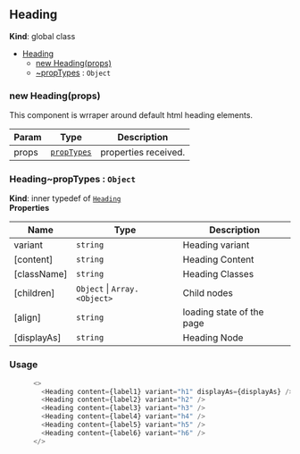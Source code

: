 <a name="Heading"></a>

## Heading
**Kind**: global class  

* [Heading](#Heading)
    * [new Heading(props)](#new_Heading_new)
    * [~propTypes](#Heading..propTypes) : <code>Object</code>

<a name="new_Heading_new"></a>

### new Heading(props)
This component is wrraper around default html heading elements.


| Param | Type | Description |
| --- | --- | --- |
| props | [<code>propTypes</code>](#Heading..propTypes) | properties received. |

<a name="Heading..propTypes"></a>

### Heading~propTypes : <code>Object</code>
**Kind**: inner typedef of [<code>Heading</code>](#Heading)  
**Properties**

| Name | Type | Description |
| --- | --- | --- |
| variant | <code>string</code> | Heading variant |
| [content] | <code>string</code> | Heading Content |
| [className] | <code>string</code> | Heading Classes |
| [children] | <code>Object</code> \| <code>Array.&lt;Object&gt;</code> | Child nodes |
| [align] | <code>string</code> | loading state of the page |
| [displayAs] | <code>string</code> | Heading Node |

### Usage
```javascript
      <>
        <Heading content={label1} variant="h1" displayAs={displayAs} />
        <Heading content={label2} variant="h2" />
        <Heading content={label3} variant="h3" />
        <Heading content={label4} variant="h4" />
        <Heading content={label5} variant="h5" />
        <Heading content={label6} variant="h6" />
      </>
```

          
